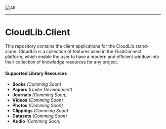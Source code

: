 ![Alt](https://repobeats.axiom.co/api/embed/8a19b583736ef6f8eb6deca6aec3bfadd5fa519c.svg "Repobeats analytics image")

----

# CloudLib.Client
This repository contains the client applications for the CloudLib stand-alone. CloudLib is a collection of features used in the FluidConnect platform, which enable the user to
have a modern and efficient window into their collection of knowledge resources for any project.

#### Supported Library Resources
* **Books** *(Comming Soon)*
* **Papers** *(Under Development)*
* **Journals** *(Comming Soon)*
* **Videos** *(Comming Soon)*
* **Photos** *(Comming Soon)*
* **Clippings** *(Comming Soon)*
* **Datasets** *(Comming Soon)*
* **Audio** *(Comming Soon)*